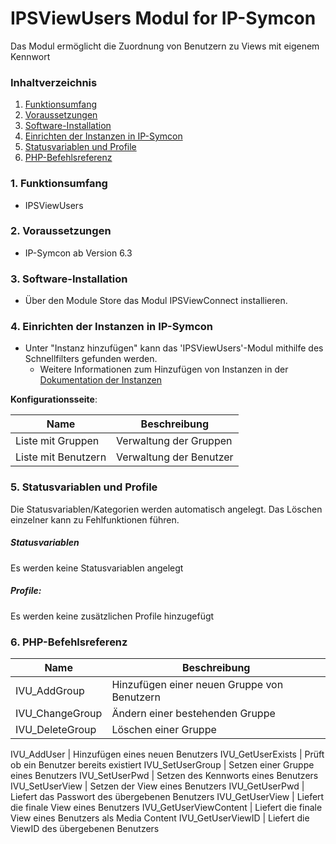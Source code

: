# IPSViewUsers Modul for IP-Symcon

Das Modul ermöglicht die Zuordnung von Benutzern zu Views mit eigenem Kennwort

### Inhaltverzeichnis

1. [Funktionsumfang](#1-funktionsumfang)
2. [Voraussetzungen](#2-voraussetzungen)
3. [Software-Installation](#3-software-installation)
4. [Einrichten der Instanzen in IP-Symcon](#4-einrichten-der-instanzen-in-ip-symcon)
5. [Statusvariablen und Profile](#5-statusvariablen-und-profile)
6. [PHP-Befehlsreferenz](#6-php-befehlsreferenz)

### 1. Funktionsumfang

* IPSViewUsers 

### 2. Voraussetzungen

- IP-Symcon ab Version 6.3

### 3. Software-Installation

* Über den Module Store das Modul IPSViewConnect installieren.

### 4. Einrichten der Instanzen in IP-Symcon

- Unter "Instanz hinzufügen" kann das 'IPSViewUsers'-Modul mithilfe des Schnellfilters gefunden werden.
    - Weitere Informationen zum Hinzufügen von Instanzen in der [Dokumentation der Instanzen](https://www.symcon.de/service/dokumentation/konzepte/instanzen/#Instanz_hinzufügen)

__Konfigurationsseite__:

Name                          | Beschreibung
----------------------------- | ---------------------------------
Liste mit Gruppen             | Verwaltung der Gruppen
Liste mit Benutzern           | Verwaltung der Benutzer


### 5. Statusvariablen und Profile

Die Statusvariablen/Kategorien werden automatisch angelegt. Das Löschen einzelner kann zu Fehlfunktionen führen.

##### Statusvariablen

Es werden keine Statusvariablen angelegt

##### Profile:

Es werden keine zusätzlichen Profile hinzugefügt

### 6. PHP-Befehlsreferenz

Name                            | Beschreibung
------------------------------- | ---------------------------------
IVU_AddGroup                    | Hinzufügen einer neuen Gruppe von Benutzern
IVU_ChangeGroup                 | Ändern einer bestehenden Gruppe
IVU_DeleteGroup                 | Löschen einer Gruppe

IVU_AddUser                     | Hinzufügen eines neuen Benutzers
IVU_GetUserExists               | Prüft ob ein Benutzer bereits existiert
IVU_SetUserGroup                | Setzen einer Gruppe eines Benutzers
IVU_SetUserPwd                  | Setzen des Kennworts eines Benutzers
IVU_SetUserView                 | Setzen der View eines Benutzers
IVU_GetUserPwd                  | Liefert das Passwort des übergebenen Benutzers
IVU_GetUserView                 | Liefert die finale View eines Benutzers
IVU_GetUserViewContent          | Liefert die finale View eines Benutzers als Media Content
IVU_GetUserViewID               | Liefert die ViewID des übergebenen Benutzers




